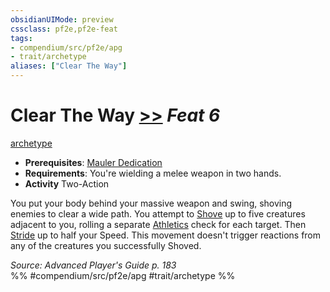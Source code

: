 ```yaml
---
obsidianUIMode: preview
cssclass: pf2e,pf2e-feat
tags:
- compendium/src/pf2e/apg
- trait/archetype
aliases: ["Clear The Way"]
---
```

# Clear The Way  [>>](/rules/core-rulebook/chapter-9-playing-the-game.md#Actions "Two-Action") *Feat 6*  
[archetype](/rules/traits/archetype.md)  

- **Prerequisites**: [Mauler Dedication](/compendium/feats/mauler-dedication-apg.md)
- **Requirements**: You're wielding a melee weapon in two hands.
- **Activity** Two-Action

You put your body behind your massive weapon and swing, shoving enemies to clear a wide path. You attempt to [Shove](/rules/actions/shove.md) up to five creatures adjacent to you, rolling a separate [Athletics](/compendium/skills.md#Athletics) check for each target. Then [Stride](/rules/actions/stride.md) up to half your Speed. This movement doesn't trigger reactions from any of the creatures you successfully Shoved.

*Source: Advanced Player's Guide p. 183*  
%% #compendium/src/pf2e/apg #trait/archetype %%